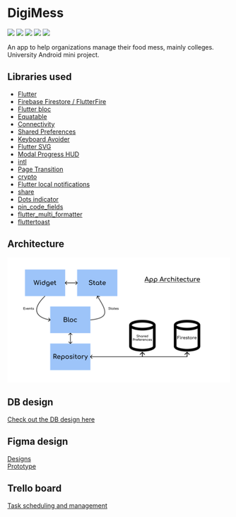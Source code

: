 # DigiMess
<p align="left">
    <a href="https://flutter.dev/docs/development/tools/sdk/releases" alt="Flutter ">
        <img src="https://img.shields.io/badge/Flutter-2.0.3-blue" /></a>
    <a href="#" alt="os ">
        <img src="https://img.shields.io/badge/OS-Android-green" /></a>
    <a href="#" alt="minApi ">
        <img src="https://img.shields.io/badge/Min API-21-yellow" /></a>
    <a href="https://github.com/Sharkaboi/DigiMess/blob/main/LICENSE" alt="License">
        <img src="https://img.shields.io/badge/License-MIT-orange" /></a>
    <a href="https://github.com/Sharkaboi/DigiMess/graphs/contributors" alt="Contributors">
        <img src="https://img.shields.io/github/contributors/sharkaboi/DigiMess" /></a>
</p>
An app to help organizations manage their food mess, mainly colleges.
University Android mini project.

## Libraries used
 - [Flutter](https://flutter.dev/)
 - [Firebase Firestore / FlutterFire](https://pub.dev/packages/cloud_firestore)
 - [Flutter bloc](https://pub.dev/packages/flutter_bloc)
 - [Equatable](https://pub.dev/packages/equatable)
 - [Connectivity](https://pub.dev/packages/connectivity)
 - [Shared Preferences](https://pub.dev/packages/shared_preferences)
 - [Keyboard Avoider](https://pub.dev/packages/keyboard_avoider)
 - [Flutter SVG](https://pub.dev/packages/flutter_svg)
 - [Modal Progress HUD](https://pub.dev/packages/modal_progress_hud)
 - [intl](https://pub.dev/packages/intl)
 - [Page Transition](https://pub.dev/packages/page_transition)
 - [crypto](https://pub.dev/packages/crypto)
 - [Flutter local notifications](https://pub.dev/packages/flutter_local_notifications)
 - [share](https://pub.dev/packages/share)
 - [Dots indicator](https://pub.dev/packages/dots_indicator)
 - [pin_code_fields](https://pub.dev/packages/pin_code_fields)
 - [flutter_multi_formatter](https://pub.dev/packages/flutter_multi_formatter)
 - [fluttertoast](https://pub.dev/packages/fluttertoast)

## Architecture
![](./docs/architecture.png)

## DB design
[Check out the DB design here](https://github.com/Sharkaboi/DigiMess/blob/main/docs/dbPlan.md)

## Figma design 
[Designs](https://www.figma.com/file/oEDut40fET1EG0NyzC9YeV/DigiMess?node-id=7%3A6)  
[Prototype](https://www.figma.com/proto/oEDut40fET1EG0NyzC9YeV/DigiMess?node-id=7%3A6&scaling=scale-down)

## Trello board
[Task scheduling and management](https://trello.com/b/kPyWzqXt/digimess)
